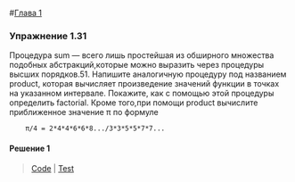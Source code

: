 #[Глава 1](../index.md#Глава-1-Построение-абстракций-с-помощью-процедур)

### Упражнение 1.31
Процедура sum — всего лишь простейшая из обширного множества подобных абстракций,которые можно выразить через процедуры высших порядков.51. Напишите аналогичную процедуру под названием product, которая вычисляет произведение значений функции в точках на указанном интервале. Покажите, как с помощью этой процедуры определить factorial. Кроме того,при помощи product вычислите приближенное значение π по формуле
```
    π/4 = 2*4*4*6*6*8.../3*3*5*5*7*7...
```

#### Решение 1
> [Code](../../src/chapter1/1.31.rkt) | [Test](../../test/chapter1/test-1.31.rkt)

